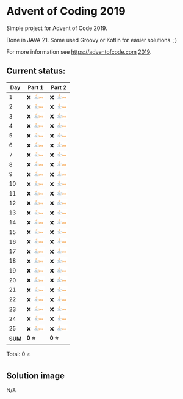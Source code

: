 # Advent of Coding 2019

Simple project for Advent of Code 2019.

Done in JAVA 21. Some used Groovy or Kotlin for easier solutions. ;)

For more information see https://adventofcode.com [2019](https://adventofcode.com/2019).

## Current status:

| Day     | Part 1                      | Part 2                       |
|---------|-----------------------------|------------------------------|
| 1       | ❌ ![JAVA](../img/java.png)  | ❌ ![JAVA](../img/java.png)   |
| 2       | ❌ ![JAVA](../img/java.png)  | ❌ ![JAVA](../img/java.png)   |
| 3       | ❌ ![JAVA](../img/java.png)  | ❌ ![JAVA](../img/java.png)   |
| 4       | ❌ ![JAVA](../img/java.png)  | ❌ ![JAVA](../img/java.png)   |
| 5       | ❌ ![JAVA](../img/java.png)  | ❌ ![JAVA](../img/java.png)   |
| 6       | ❌ ![JAVA](../img/java.png)  | ❌ ![JAVA](../img/java.png)   |
| 7       | ❌ ![JAVA](../img/java.png)  | ❌ ![JAVA](../img/java.png)   |
| 8       | ❌ ![JAVA](../img/java.png)  | ❌ ![JAVA](../img/java.png)   |
| 9       | ❌ ![JAVA](../img/java.png)  | ❌ ![JAVA](../img/java.png)   |
| 10      | ❌ ![JAVA](../img/java.png)  | ❌ ![JAVA](../img/java.png)   |
| 11      | ❌ ![JAVA](../img/java.png)  | ❌ ![JAVA](../img/java.png)   |
| 12      | ❌ ![JAVA](../img/java.png)  | ❌ ![JAVA](../img/java.png)   |
| 13      | ❌ ![JAVA](../img/java.png)  | ❌ ![JAVA](../img/java.png)   |
| 14      | ❌ ![JAVA](../img/java.png)  | ❌ ![JAVA](../img/java.png)   |
| 15      | ❌ ![JAVA](../img/java.png)  | ❌ ![JAVA](../img/java.png)   |
| 16      | ❌ ![JAVA](../img/java.png)  | ❌ ![JAVA](../img/java.png)   |
| 17      | ❌ ![JAVA](../img/java.png)  | ❌ ![JAVA](../img/java.png)   |
| 18      | ❌ ![JAVA](../img/java.png)  | ❌ ![JAVA](../img/java.png)   |
| 19      | ❌ ![JAVA](../img/java.png)  | ❌ ![JAVA](../img/java.png)   |
| 20      | ❌ ![JAVA](../img/java.png)  | ❌ ![JAVA](../img/java.png)   |
| 21      | ❌ ![JAVA](../img/java.png)  | ❌ ![JAVA](../img/java.png)   |
| 22      | ❌ ![JAVA](../img/java.png)  | ❌ ![JAVA](../img/java.png)   |
| 23      | ❌ ![JAVA](../img/java.png)  | ❌ ![JAVA](../img/java.png)   |
| 24      | ❌ ![JAVA](../img/java.png)  | ❌ ![JAVA](../img/java.png)   |
| 25      | ❌ ![JAVA](../img/java.png)  | ❌ ![JAVA](../img/java.png)   |
| **SUM** | **0 ⭐**                     | **0 ⭐**                      |

Total: 0 ⭐

## Solution image
N/A
